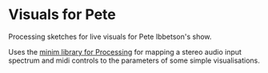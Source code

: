 # Visuals for Pete
Processing sketches for live visuals for Pete Ibbetson's show.

Uses the [minim library for Processing](https://code.compartmental.net/minim/) for mapping a stereo audio input spectrum and midi controls to the parameters of some simple visualisations.
